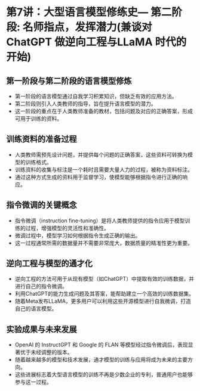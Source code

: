 # 第7讲：大型语言模型修练史— 第二阶段: 名师指点，发挥潜力(兼谈对ChatGPT 做逆向工程与LLaMA 时代的开始)

## **第一阶段与第二阶段的语言模型修炼**

* 第一阶段的语言模型通过自我学习积累知识，但缺乏有效的应用方法。
* 第二阶段则引入人类教师的指导，旨在提升语言模型的潜力。
* 这一阶段的重点在于人类教师准备的教材，包括问题及对应的正确答案，形成可用于训练的资料。

## **训练资料的准备过程**

* 人类教师需预先设计问题，并提供每个问题的正确答案，这些资料可转换为模型的训练格式。
* 训练资料的收集与标注是一个耗时且需要大量人力的过程，被称为资料标注。
* 通过这种方式生成的资料用于监督学习，使模型能够根据指令进行正确的响应。

## **指令微调的关键概念**

* 指令微调（instruction fine-tuning）是将人类教师提供的指令应用于模型训练的过程，增强模型的灵活性和准确性。
* 微调过程中，模型学习如何根据指令生成正确的输出。
* 这一过程通常所需的数据量并不需要非常庞大，数据质量的精准性更为重要。

## **逆向工程与模型的通才化**

* 逆向工程的方法可用于从现有模型（如ChatGPT）中提取有效的训练数据，并进行自己的指令微调。
* 利用ChatGPT的能力生成问题及其答案，能帮助建立一个高效的训练数据集。
* 随着Meta发布LLaMA，更多用户可以利用这些开源模型进行自我微调，打造自己的语言模型。

## **实验成果与未来发展**

* OpenAI 的 InstructGPT 和 Google 的 FLAN 等模型经过指令微调后，表现显著优于未经调整的版本。
* 随着越来越多的模型和技术发展，通才模型的训练与应用将成为未来的主要方向。
* 这些进展标志着大型语言模型的训练不再是少数企业的专利，普通用户也能够参与这一过程。

